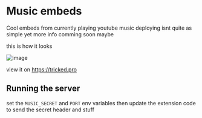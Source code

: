 # Music embeds

Cool embeds from currently playing youtube music deploying isnt quite as simple yet more info comming soon maybe

this is how it looks

![image](https://github.com/Tricked-dev/musicembeds/assets/72335827/41bae01b-462a-425e-b371-7a7780f61553)


view it on https://tricked.pro

## Running the server

set the `MUSIC_SECRET` and `PORT` env variables then update the extension code to send the secret header and stuff
